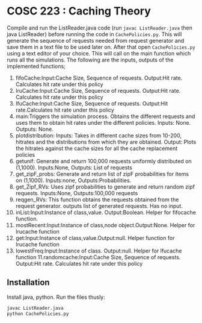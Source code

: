 # COSC 223 : Caching Theory

Compile and run the ListReader.java code (run `javac ListReader.java` then java ListReader) before running the code in `CachePolicies.py`. This will generate the sequence of requests needed from request generator and save them in a text file to be used later on. After that open `CachePolicies.py` using a text editor of your choice. This will call on the main function which runs all the simulations. The following are the inputs, outputs of the implemented functions;

1. fifoCache:Input:Cache Size, Sequence of requests. Output:Hit rate. Calculates hit rate under this policy
2. lruCache:Input:Cache Size, Sequence of requests. Output:Hit rate. Calculates hit rate under this policy
3. lfuCache:Input:Cache Size, Sequence of requests. Output:Hit rate.Calculates hit rate under this policy
4. main:Triggers the simulation process. Obtains the different requests and uses them to obtain hit rates under the different policies. Inputs: None. Outputs: None.
5. plotdistribution: Inputs: Takes in different cache sizes from 10-200, hitrates and the distributions from which they are obtained. Output: Plots the hitrates against the cache sizes for all the cache replacement policies
6. getunif: Generate and return 100,000 requests uniformly distributed on (1,1000). Inputs:None, Outputs: List of requests
7. get_zipF_probs: Generate and return list of zipF probabilities for items on (1,1000). Inputs:none, Outputs:Probabilities.
8. get_Zipf_RVs: Uses zipf probabilities to generate and return random zipf requests. Inputs:None, Outputs:100,000 requests
9. reqgen_RVs: This function obtains the requests obtained from the request generator. outputs list of generated requests. Has no input.
10. inList:Input:Instance of class,value. Output:Boolean. Helper for fifocache function.
11. mostRecent:Input:Instance of class,node object.Output:None. Helper for lrucache function
12. get:Input:Instance of class,value.Output:null. Helper function for lrucache function
13. lowestFreq:Input:Instance of class. Output:null. Helper for lfucache function
11.randomcache:Input:Cache Size, Sequence of requests. Output:Hit rate. Calculates hit rate under this policy


## Installation

Install java, python. Run the files thusly:


```bash
javac ListReader.java
python CachePolicies.py
```